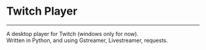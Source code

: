 # Twitch Player
***
A desktop player for Twitch (windows only for now).  
Written in Python, and using Gstreamer, Livestreamer, requests.
